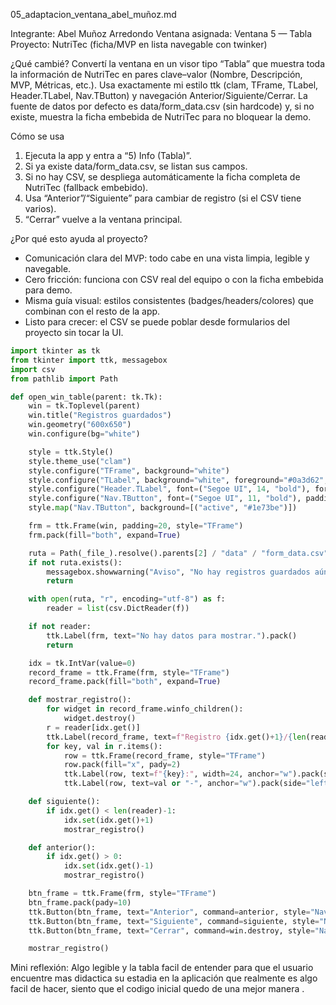 05_adaptacion_ventana_abel_muñoz.md

Integrante: Abel Muñoz Arredondo
Ventana asignada: Ventana 5 — Tabla
Proyecto: NutriTec (ficha/MVP en lista navegable con twinker)

¿Qué cambié?
Convertí la ventana en un visor tipo “Tabla” que muestra toda la información de NutriTec en pares clave–valor (Nombre, Descripción, MVP, Métricas, etc.). Usa exactamente mi estilo ttk (clam, TFrame, TLabel, Header.TLabel, Nav.TButton) y navegación Anterior/Siguiente/Cerrar. 
La fuente de datos por defecto es data/form_data.csv (sin hardcode) y, si no existe, muestra la ficha embebida de NutriTec para no bloquear la demo.

Cómo se usa
1) Ejecuta la app y entra a “5) Info (Tabla)”.
2) Si ya existe data/form_data.csv, se listan sus campos. 
3) Si no hay CSV, se despliega automáticamente la ficha completa de NutriTec (fallback embebido).
4) Usa “Anterior”/“Siguiente” para cambiar de registro (si el CSV tiene varios).
5) “Cerrar” vuelve a la ventana principal.

¿Por qué esto ayuda al proyecto?
- Comunicación clara del MVP: todo cabe en una vista limpia, legible y navegable.
- Cero fricción: funciona con CSV real del equipo o con la ficha embebida para demo.
- Misma guía visual: estilos consistentes (badges/headers/colores) que combinan con el resto de la app.
- Listo para crecer: el CSV se puede poblar desde formularios del proyecto sin tocar la UI.



```python
import tkinter as tk
from tkinter import ttk, messagebox
import csv
from pathlib import Path

def open_win_table(parent: tk.Tk):
    win = tk.Toplevel(parent)
    win.title("Registros guardados")
    win.geometry("600x650")
    win.configure(bg="white")

    style = ttk.Style()
    style.theme_use("clam")
    style.configure("TFrame", background="white")
    style.configure("TLabel", background="white", foreground="#0a3d62", font=("Segoe UI", 11))
    style.configure("Header.TLabel", font=("Segoe UI", 14, "bold"), foreground="#1e56a0", background="white")
    style.configure("Nav.TButton", font=("Segoe UI", 11, "bold"), padding=6, background="#2980b9", foreground="white")
    style.map("Nav.TButton", background=[("active", "#1e73be")])

    frm = ttk.Frame(win, padding=20, style="TFrame")
    frm.pack(fill="both", expand=True)

    ruta = Path(_file_).resolve().parents[2] / "data" / "form_data.csv"
    if not ruta.exists():
        messagebox.showwarning("Aviso", "No hay registros guardados aún.", parent=win)
        return

    with open(ruta, "r", encoding="utf-8") as f:
        reader = list(csv.DictReader(f))

    if not reader:
        ttk.Label(frm, text="No hay datos para mostrar.").pack()
        return

    idx = tk.IntVar(value=0)
    record_frame = ttk.Frame(frm, style="TFrame")
    record_frame.pack(fill="both", expand=True)

    def mostrar_registro():
        for widget in record_frame.winfo_children():
            widget.destroy()
        r = reader[idx.get()]
        ttk.Label(record_frame, text=f"Registro {idx.get()+1}/{len(reader)}", style="Header.TLabel").pack(pady=10)
        for key, val in r.items():
            row = ttk.Frame(record_frame, style="TFrame")
            row.pack(fill="x", pady=2)
            ttk.Label(row, text=f"{key}:", width=24, anchor="w").pack(side="left")
            ttk.Label(row, text=val or "-", anchor="w").pack(side="left")

    def siguiente():
        if idx.get() < len(reader)-1:
            idx.set(idx.get()+1)
            mostrar_registro()

    def anterior():
        if idx.get() > 0:
            idx.set(idx.get()-1)
            mostrar_registro()

    btn_frame = ttk.Frame(frm, style="TFrame")
    btn_frame.pack(pady=10)
    ttk.Button(btn_frame, text="Anterior", command=anterior, style="Nav.TButton").grid(row=0, column=0, padx=8)
    ttk.Button(btn_frame, text="Siguiente", command=siguiente, style="Nav.TButton").grid(row=0, column=1, padx=8)
    ttk.Button(btn_frame, text="Cerrar", command=win.destroy, style="Nav.TButton").grid(row=0, column=2, padx=8)

    mostrar_registro()

```



Mini reflexión: 
Algo legible y la tabla facil de entender para que el usuario encuentre mas didactica su estadia en la aplicación que realmente es algo facil de hacer, siento que el codigo inicial quedo de una mejor manera .
